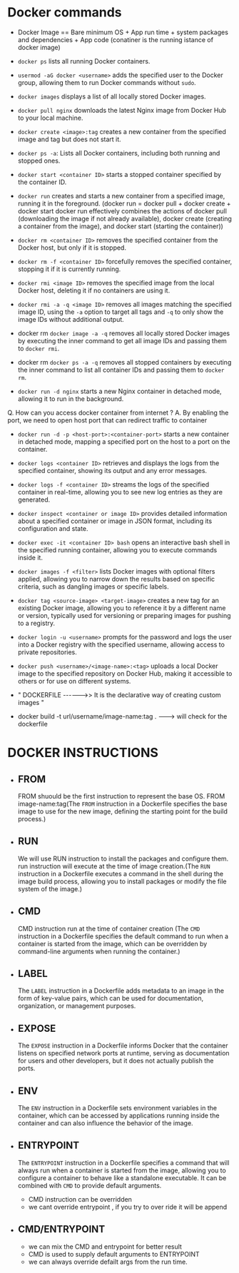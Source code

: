 #       Docker commands

*    Docker Image == Bare minimum OS + App run time + system packages and dependencies + App code (conatiner is the running istance of docker image)

*    `docker ps` lists all running Docker containers.

*    `usermod -aG docker <username>` adds the specified user to the Docker group, 
       allowing them to   run Docker commands without `sudo`.

*    `docker images` displays a list of all locally stored Docker images.

*    `docker pull nginx` downloads the latest Nginx image from Docker Hub to your local machine.

*    `docker create <image>:tag` creates a new container from the specified image and tag but does not start it.

*    `docker ps -a`: Lists all Docker containers, including both running and stopped ones.

*    `docker start <container ID>` starts a stopped container specified by the container ID.

*    `docker run` creates and starts a new container from a specified image, running it in the foreground. (docker run = docker pull + docker create <CID> + docker start
docker run effectively combines the actions of docker pull (downloading the image if not already available), docker create (creating a container from the image), and docker start (starting the container))

*    `docker rm <container ID>` removes the specified container from the Docker host, but only if it is stopped.

*    `docker rm -f <container ID>` forcefully removes the specified container, stopping it if it is currently running.

*    `docker rmi <image ID>` removes the specified image from the local Docker host, deleting it if no containers are using it.

*    `docker rmi -a -q <image ID>` removes all images matching the specified image ID, using the `-a` option to target all tags and `-q` to only show the image IDs without additional output.

*    docker rm `docker image -a -q` removes all locally stored Docker images by executing the    inner command to get all image IDs and passing them to `docker rmi`.

*   docker rm `docker ps -a -q` removes all stopped containers by executing the inner command to list all container IDs and passing them to `docker rm`.

*    `docker run -d nginx` starts a new Nginx container in detached mode, allowing it to run in the background.



 Q. How can you access docker container from internet ?
 A. By enabling the port, we need to open host port that can redirect traffic to container


*  `docker run -d -p <host-port>:<container-port>` starts a new container in detached mode, mapping a specified port on the host to a port on the container.

*  `docker logs <container ID>` retrieves and displays the logs from the specified container, showing its output and any error messages.

* `docker logs -f <container ID>` streams the logs of the specified container in real-time, allowing you to see new log entries as they are generated.

*  `docker inspect <container or image ID>` provides detailed information about a specified container or image in JSON format, including its configuration and state.

* `docker exec -it <container ID> bash` opens an interactive bash shell in the specified running container, allowing you to execute commands inside it.

* `docker images -f <filter>` lists Docker images with optional filters applied, allowing you to narrow down the results based on specific criteria, such as dangling images or specific labels.

* `docker tag <source-image> <target-image>` creates a new tag for an existing Docker image, allowing you to reference it by a different name or version, typically used for versioning or preparing images for pushing to a registry. 

* `docker login -u <username>` prompts for the password and logs the user into a Docker registry with the specified username, allowing access to private repositories.

* `docker push <username>/<image-name>:<tag>` uploads a local Docker image to the specified repository on Docker Hub, making it accessible to others or for use on different systems.

*  " DOCKERFILE ------>> It is the declarative way of creating custom images "

* docker build -t url/username/image-name:tag . ---> will check for the dockerfile

# DOCKER INSTRUCTIONS

* FROM 
  -----
  FROM shuould be the first instruction to represent the base OS.
  FROM image-name:tag(The `FROM` instruction in a Dockerfile specifies the base image to use for the new image, defining the starting point for the build process.)

* RUN
  ------
  We will use RUN instruction to install the packages and configure them.
  run instruction will execute at the time of image creation.(The `RUN` instruction in a Dockerfile executes a command in the shell during the image build process, allowing you to install packages or modify the file system of the image.)

* CMD
  ----
  CMD instruction run at the time of container creation (The `CMD` instruction in a Dockerfile specifies the default command to run when a container is started from the image, which can be overridden by command-line arguments when running the container.)


* LABEL
  ------
  The `LABEL` instruction in a Dockerfile adds metadata to an image in the form of key-value pairs, which can be used for documentation, organization, or management purposes.

* EXPOSE 
  -----
  The `EXPOSE` instruction in a Dockerfile informs Docker that the container listens on specified network ports at runtime, serving as documentation for users and other developers, but it does not actually publish the ports.

* ENV
  ----
  The `ENV` instruction in a Dockerfile sets environment variables in the container, which can be accessed by applications running inside the container and can also influence the behavior of the image.

* ENTRYPOINT
  ----------
  The `ENTRYPOINT` instruction in a Dockerfile specifies a command that will always run when a container is started from the image, allowing you to configure a container to behave like a standalone executable. It can be combined with `CMD` to provide default arguments.
    * CMD instruction can be overridden
    * we cant override entrypoint , if you try to over ride it will be append
 * CMD/ENTRYPOINT
   -----------
    * we can mix the CMD and entrypoint for better result
    * CMD is used to supply default arguments to ENTRYPOINT
    * we can always override defailt args from the run time.
